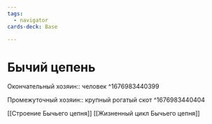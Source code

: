 ```yaml
---
tags:
  - navigator
cards-deck: Base

---
```

# Бычий цепень
Окончательный хозяин:: человек ^1676983440399

Промежуточный хозяин:: крупный рогатый скот ^1676983440404

[[Строение Бычьего цепня]]
[[Жизненный цикл Бычьего цепня]]

